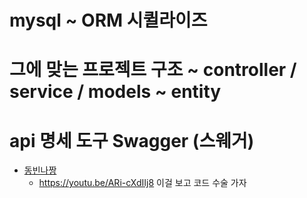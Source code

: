 # mysql ~ ORM 시퀼라이즈 

# 그에 맞는 프로젝트 구조 ~ controller / service / models ~ entity

# api 명세 도구 Swagger (스웨거)
- [동빈나짱](https://youtu.be/akbdsrOpQ60)
    - https://youtu.be/ARi-cXdIIj8 이걸 보고 코드 수술 가자 